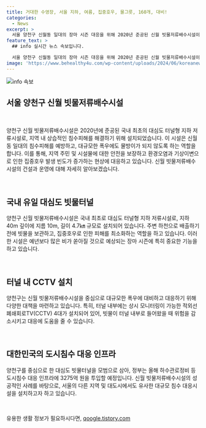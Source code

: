 ```yaml
---
title: 거대한 수영장, 서울 지하, 여름, 집중호우, 물그릇, 160개, 대비!
categories:
  - News
excerpt: >
  서울 양천구 신월동 일대의 장마 시즌 대응을 위해 2020년 준공된 신월 빗물저류배수시설이 주목 받고 있다. 이 국내 최초의 대심도 터널형 지하 저류시설은 상습 침수 피해를 해결하기 위해 설치되었으며, 최근 기록적인 폭우에도 신월동 일대의 침수피해가 없었다. 신월 빗물저류배수시설의 효율성과 대비체계에 대한 이야기가 주목받고 있다. 이러한 시설을 바탕으로 정부는 서울을 비롯한 다른 지역에도 대규모 침수 대응시설 설치를 추진하고 있다.
feature_text: >
  ## info 실시간 뉴스 속보입니다.

  서울 양천구 신월동 일대의 장마 시즌 대응을 위해 2020년 준공된 신월 빗물저류배수시설이 주목 받고 있다. 이 국내 최초의 대심도 터널형 지하 저류시설은 상습 침수 피해를 해결하기 위해 설치되었으며, 최근 기록적인 폭우에도 신월동 일대의 침수피해가 없었다. 신월 빗물저류배수시설의 효율성과 대비체계에 대한 이야기가 주목받고 있다. 이러한 시설을 바탕으로 정부는 서울을 비롯한 다른 지역에도 대규모 침수 대응시설 설치를 추진하고 있다.
image: 'https://www.behealthy4u.com/wp-content/uploads/2024/06/koreanews.jpg'
---
```


<p><img src="https://www.behealthy4u.com/wp-content/uploads/2024/06/koreanews.jpg" alt="info 속보" /></p>

<h2 data-ke-size="size26">서울 양천구 신월 빗물저류배수시설</h2>

<p data-ke-size="size16">&nbsp;</p>

<p>양천구 신월 빗물저류배수시설은 2020년에 준공된 국내 최초의 대심도 터널형 지하 저류시설로, 지역 내 상습적인 침수피해를 해결하기 위해 설치되었습니다. 이 시설은 신월동 일대의 침수피해를 예방하고, 대규모한 폭우에도 물방이가 되지 않도록 하는 역할을 합니다. 이를 통해, 지역 주민 및 시설물에 대한 안전을 보장하고 환경오염과 기상이변으로 인한 집중호우 발생 빈도가 증가하는 현상에 대응하고 있습니다. 신월 빗물저류배수시설의 건설과 운영에 대해 자세히 알아보겠습니다.</p>

<p data-ke-size="size16">&nbsp;</p>

<h2 data-ke-size="size24">국내 유일 대심도 빗물터널</h2>

<p>양천구 신월 빗물저류배수시설은 국내 최초로 대심도 터널형 지하 저류시설로, 지하 40m 깊이에 지름 10m, 길이 4.7㎞ 규모로 설치되어 있습니다. 주변 하천으로 배출하기 전에 빗물을 보관하고, 집중호우로 인한 피해를 최소화하는 역할을 하고 있습니다. 이러한 시설은 예년보다 많은 비가 쏟아질 것으로 예상되는 장마 시즌에 특히 중요한 기능을 하고 있습니다.</p>

<p data-ke-size="size16">&nbsp;</p>

<h2 data-ke-size="size24">터널 내 CCTV 설치</h2>

<p>양천구는 신월 빗물저류배수시설을 중심으로 대규모한 폭우에 대비하고 대응하기 위해 다양한 대책을 마련하고 있습니다. 특히, 터널 내부에는 상시 모니터링이 가능한 적외선 폐쇄회로TV(CCTV) 4대가 설치되어 있어, 빗물이 터널 내부로 들어왔을 때 위험을 감소시키고 대응에 도움을 줄 수 있습니다.</p>

<p data-ke-size="size16">&nbsp;</p>

<h2 data-ke-size="size24">대한민국의 도시침수 대응 인프라</h2>

<p>양천구를 중심으로 한 대심도 빗물터널을 모범으로 삼아, 정부는 올해 하수관로정비 등 도시침수 대응 인프라에 3275억 원을 투입할 예정입니다. 신월 빗물저류배수시설의 성공적인 사례를 바탕으로, 서울의 다른 지역 및 대도시에서도 유사한 대규모 침수 대응시설을 설치하고자 하고 있습니다.</p>

<p data-ke-size="size16">&nbsp;</p>
유용한 생활 정보가 필요하시다면, <a href="https://qoogle.tistory.com" rel="dofollow">qoogle.tistory.com</a>


